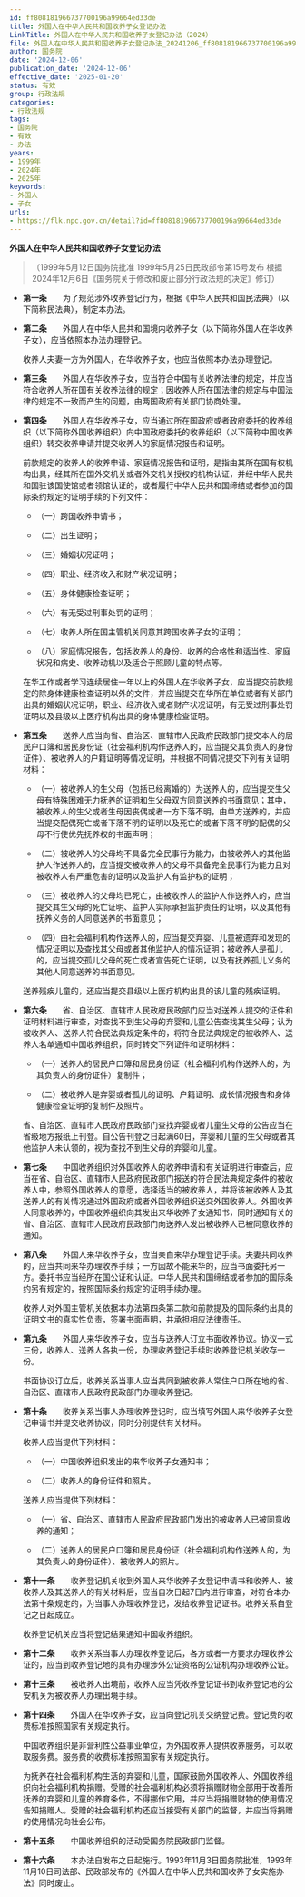 ```yaml
---
id: ff808181966737700196a99664ed33de
title: 外国人在中华人民共和国收养子女登记办法
LinkTitle: 外国人在中华人民共和国收养子女登记办法（2024）
file: 外国人在中华人民共和国收养子女登记办法_20241206_ff808181966737700196a99664ed33de.docx
author: 国务院
date: '2024-12-06'
publication_date: '2024-12-06'
effective_date: '2025-01-20'
status: 有效
group: 行政法规
categories:
- 行政法规
tags:
- 国务院
- 有效
- 办法
years:
- 1999年
- 2024年
- 2025年
keywords:
- 外国人
- 子女
urls:
- https://flk.npc.gov.cn/detail?id=ff808181966737700196a99664ed33de
---
```


**外国人在中华人民共和国收养子女登记办法**

> （1999年5月12日国务院批准 1999年5月25日民政部令第15号发布 根据2024年12月6日《国务院关于修改和废止部分行政法规的决定》修订）

- **第一条**　　为了规范涉外收养登记行为，根据《中华人民共和国民法典》（以下简称民法典），制定本办法。

- **第二条**　　外国人在中华人民共和国境内收养子女（以下简称外国人在华收养子女），应当依照本办法办理登记。

  收养人夫妻一方为外国人，在华收养子女，也应当依照本办法办理登记。

- **第三条**　　外国人在华收养子女，应当符合中国有关收养法律的规定，并应当符合收养人所在国有关收养法律的规定；因收养人所在国法律的规定与中国法律的规定不一致而产生的问题，由两国政府有关部门协商处理。

- **第四条**　　外国人在华收养子女，应当通过所在国政府或者政府委托的收养组织（以下简称外国收养组织）向中国政府委托的收养组织（以下简称中国收养组织）转交收养申请并提交收养人的家庭情况报告和证明。

  前款规定的收养人的收养申请、家庭情况报告和证明，是指由其所在国有权机构出具，经其所在国外交机关或者外交机关授权的机构认证，并经中华人民共和国驻该国使馆或者领馆认证的，或者履行中华人民共和国缔结或者参加的国际条约规定的证明手续的下列文件：

  - （一）跨国收养申请书；

  - （二）出生证明；

  - （三）婚姻状况证明；

  - （四）职业、经济收入和财产状况证明；

  - （五）身体健康检查证明；

  - （六）有无受过刑事处罚的证明；

  - （七）收养人所在国主管机关同意其跨国收养子女的证明；

  - （八）家庭情况报告，包括收养人的身份、收养的合格性和适当性、家庭状况和病史、收养动机以及适合于照顾儿童的特点等。

  在华工作或者学习连续居住一年以上的外国人在华收养子女，应当提交前款规定的除身体健康检查证明以外的文件，并应当提交在华所在单位或者有关部门出具的婚姻状况证明，职业、经济收入或者财产状况证明，有无受过刑事处罚证明以及县级以上医疗机构出具的身体健康检查证明。

- **第五条**　　送养人应当向省、自治区、直辖市人民政府民政部门提交本人的居民户口簿和居民身份证（社会福利机构作送养人的，应当提交其负责人的身份证件）、被收养人的户籍证明等情况证明，并根据不同情况提交下列有关证明材料：

  - （一）被收养人的生父母（包括已经离婚的）为送养人的，应当提交生父母有特殊困难无力抚养的证明和生父母双方同意送养的书面意见；其中，被收养人的生父或者生母因丧偶或者一方下落不明，由单方送养的，并应当提交配偶死亡或者下落不明的证明以及死亡的或者下落不明的配偶的父母不行使优先抚养权的书面声明；

  - （二）被收养人的父母均不具备完全民事行为能力，由被收养人的其他监护人作送养人的，应当提交被收养人的父母不具备完全民事行为能力且对被收养人有严重危害的证明以及监护人有监护权的证明；

  - （三）被收养人的父母均已死亡，由被收养人的监护人作送养人的，应当提交其生父母的死亡证明、监护人实际承担监护责任的证明，以及其他有抚养义务的人同意送养的书面意见；

  - （四）由社会福利机构作送养人的，应当提交弃婴、儿童被遗弃和发现的情况证明以及查找其父母或者其他监护人的情况证明；被收养人是孤儿的，应当提交孤儿父母的死亡或者宣告死亡证明，以及有抚养孤儿义务的其他人同意送养的书面意见。

  送养残疾儿童的，还应当提交县级以上医疗机构出具的该儿童的残疾证明。

- **第六条**　　省、自治区、直辖市人民政府民政部门应当对送养人提交的证件和证明材料进行审查，对查找不到生父母的弃婴和儿童公告查找其生父母；认为被收养人、送养人符合民法典规定条件的，将符合民法典规定的被收养人、送养人名单通知中国收养组织，同时转交下列证件和证明材料：

  - （一）送养人的居民户口簿和居民身份证（社会福利机构作送养人的，为其负责人的身份证件）复制件；

  - （二）被收养人是弃婴或者孤儿的证明、户籍证明、成长情况报告和身体健康检查证明的复制件及照片。

  省、自治区、直辖市人民政府民政部门查找弃婴或者儿童生父母的公告应当在省级地方报纸上刊登。自公告刊登之日起满60日，弃婴和儿童的生父母或者其他监护人未认领的，视为查找不到生父母的弃婴和儿童。

- **第七条**　　中国收养组织对外国收养人的收养申请和有关证明进行审查后，应当在省、自治区、直辖市人民政府民政部门报送的符合民法典规定条件的被收养人中，参照外国收养人的意愿，选择适当的被收养人，并将该被收养人及其送养人的有关情况通过外国政府或者外国收养组织送交外国收养人。外国收养人同意收养的，中国收养组织向其发出来华收养子女通知书，同时通知有关的省、自治区、直辖市人民政府民政部门向送养人发出被收养人已被同意收养的通知。

- **第八条**　　外国人来华收养子女，应当亲自来华办理登记手续。夫妻共同收养的，应当共同来华办理收养手续；一方因故不能来华的，应当书面委托另一方。委托书应当经所在国公证和认证。中华人民共和国缔结或者参加的国际条约另有规定的，按照国际条约规定的证明手续办理。

  收养人对外国主管机关依据本办法第四条第二款和前款提及的国际条约出具的证明文书的真实性负责，签署书面声明，并承担相应法律责任。

- **第九条**　　外国人来华收养子女，应当与送养人订立书面收养协议。协议一式三份，收养人、送养人各执一份，办理收养登记手续时收养登记机关收存一份。

  书面协议订立后，收养关系当事人应当共同到被收养人常住户口所在地的省、自治区、直辖市人民政府民政部门办理收养登记。

- **第十条**　　收养关系当事人办理收养登记时，应当填写外国人来华收养子女登记申请书并提交收养协议，同时分别提供有关材料。

  收养人应当提供下列材料：

  - （一）中国收养组织发出的来华收养子女通知书；

  - （二）收养人的身份证件和照片。

  送养人应当提供下列材料：

  - （一）省、自治区、直辖市人民政府民政部门发出的被收养人已被同意收养的通知；

  - （二）送养人的居民户口簿和居民身份证（社会福利机构作送养人的，为其负责人的身份证件）、被收养人的照片。

- **第十一条**　　收养登记机关收到外国人来华收养子女登记申请书和收养人、被收养人及其送养人的有关材料后，应当自次日起7日内进行审查，对符合本办法第十条规定的，为当事人办理收养登记，发给收养登记证书。收养关系自登记之日起成立。

  收养登记机关应当将登记结果通知中国收养组织。

- **第十二条**　　收养关系当事人办理收养登记后，各方或者一方要求办理收养公证的，应当到收养登记地的具有办理涉外公证资格的公证机构办理收养公证。

- **第十三条**　　被收养人出境前，收养人应当凭收养登记证书到收养登记地的公安机关为被收养人办理出境手续。

- **第十四条**　　外国人在华收养子女，应当向登记机关交纳登记费。登记费的收费标准按照国家有关规定执行。

  中国收养组织是非营利性公益事业单位，为外国收养人提供收养服务，可以收取服务费。服务费的收费标准按照国家有关规定执行。

  为抚养在社会福利机构生活的弃婴和儿童，国家鼓励外国收养人、外国收养组织向社会福利机构捐赠。受赠的社会福利机构必须将捐赠财物全部用于改善所抚养的弃婴和儿童的养育条件，不得挪作它用，并应当将捐赠财物的使用情况告知捐赠人。受赠的社会福利机构还应当接受有关部门的监督，并应当将捐赠的使用情况向社会公布。

- **第十五条**　　中国收养组织的活动受国务院民政部门监督。

- **第十六条**　　本办法自发布之日起施行。1993年11月3日国务院批准，1993年11月10日司法部、民政部发布的《外国人在中华人民共和国收养子女实施办法》同时废止。
